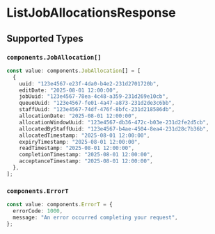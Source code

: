 # ListJobAllocationsResponse


## Supported Types

### `components.JobAllocation[]`

```typescript
const value: components.JobAllocation[] = [
  {
    uuid: "123e4567-e23f-4da0-b4e2-231d2701720b",
    editDate: "2025-08-01 12:00:00",
    jobUuid: "123e4567-78ea-4c48-a359-231d269e10cb",
    queueUuid: "123e4567-fe01-4a47-a873-231d2de3c6bb",
    staffUuid: "123e4567-74df-476f-8bfc-231d218586db",
    allocationDate: "2025-08-01 12:00:00",
    allocationWindowUuid: "123e4567-db36-472c-b03e-231d2fe2d5cb",
    allocatedByStaffUuid: "123e4567-b4ae-4504-8ea4-231d28c7b36b",
    allocatedTimestamp: "2025-08-01 12:00:00",
    expiryTimestamp: "2025-08-01 12:00:00",
    readTimestamp: "2025-08-01 12:00:00",
    completionTimestamp: "2025-08-01 12:00:00",
    acceptanceTimestamp: "2025-08-01 12:00:00",
  },
];
```

### `components.ErrorT`

```typescript
const value: components.ErrorT = {
  errorCode: 1000,
  message: "An error occurred completing your request",
};
```

